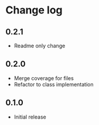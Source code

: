 # Change log

## 0.2.1

- Readme only change

## 0.2.0

- Merge coverage for files
- Refactor to class implementation

## 0.1.0

- Initial release

